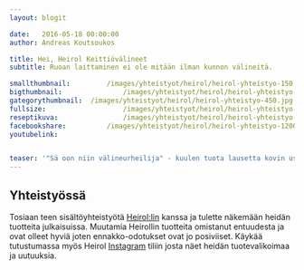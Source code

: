 ```yaml
---
layout: blogit

date:	2016-05-18 00:00:00
author: Andreas Koutsoukos

title: Hei, Heirol Keittiövälineet 
subtitle: Ruoan laittaminen ei ole mitään ilman kunnon välineitä.

smallthumbnail: 		/images/yhteistyot/heirol/heirol-yhteistyo-150.jpg
bigthumbnail:				/images/yhteistyot/heirol/heirol-yhteistyo-700.jpg
gategorythumbnail: 	/images/yhteistyot/heirol/heirol-yhteistyo-450.jpg
fullsize: 					/images/yhteistyot/heirol/heirol-yhteistyo-1200.jpg
reseptikuva:				/images/yhteistyot/heirol/heirol-yhteistyo-1000.jpg
facebookshare:			/images/yhteistyot/heirol/heirol-yhteistyo-1200.jpg
youtubelink: 				


teaser: '"Sä oon niin välineurheilija" - kuulen tuota lausetta kovin useasti, ja täytyy myötään et niin onkin. Yksi ruoanlaitoin tärkeimmistä asioista on oikeat välineet ja varsinkin terävät sellaiset. Oletko koskaan, itkenyt kun pilkot sipulia? Se saattaa johtua siitä, että olet leikannut todella tylsällä veitsellä sipulia. Hyvä raaka-aineet tarvitsevat myös hyvät keittiövälineet.'
---
```


<section>
<h2 class="black">Yhteistyössä</h2>
<p>Tosiaan teen sisältöyhteistyötä <a href='http://www.heirol.fi/' rel='nofollow'>Heirol:lin</a> kanssa ja tulette näkemään heidän tuotteita julkaisuissa. Muutamia Heirollin tuotteita omistanut entuudesta ja ovat olleet hyviä joten ennakko-odotukset ovat jo posiviiset. Käykää tutustumassa myös Heirol <a href='https://www.instagram.com/heirol_oy/'>Instagram</a> tiliin josta näet heidän tuotevalikoimaa ja uutuuksia.</p>
</section>

